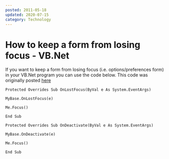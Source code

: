 ```yaml
---
posted: 2011-05-18
updated: 2020-07-15
category: Technology
---
```

# How to keep a form from losing focus - VB.Net

If you want to keep a form from losing focus (i.e. options/preferences form) in your VB.Net program you can use the code below. This code was originally posted <a href="http://www.codeproject.com/Tips/80263/How-to-prevent-Form-from-loosing-focus-in-the-appl.aspx" target="_blank">here</a>

```
Protected Overrides Sub OnLostFocus(ByVal e As System.EventArgs)

MyBase.OnLostFocus(e)

Me.Focus()

End Sub

Protected Overrides Sub OnDeactivate(ByVal e As System.EventArgs)

MyBase.OnDeactivate(e)

Me.Focus()

End Sub
```


